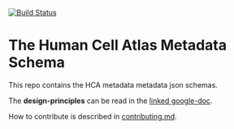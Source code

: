 [![Build Status](https://travis-ci.org/HumanCellAtlas/metadata-schema.svg?branch=master)](https://travis-ci.org/HumanCellAtlas/metadata-schema)


# The Human Cell Atlas Metadata Schema

This repo contains the HCA metadata metadata json schemas.

The **design-principles**  can be read in the [linked google-doc](https://docs.google.com/document/d/1eUVpYDLu2AxmxRw2ZUMM-jpKNxQudJbznNyNRp35nLc/edit?usp=sharing).


How to contribute is described in [contributing.md](https://github.com/HumanCellAtlas/metadata-schema/blob/master/contributing.md).

